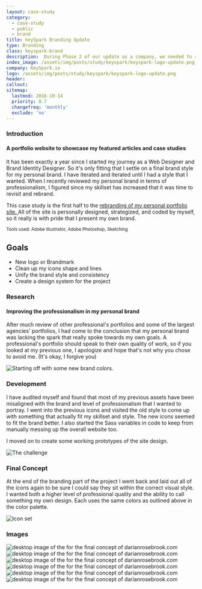 ```yaml
---
layout: case-study
category:
  - case-study
  - public
  - brand
title: keySpark Branding Update
type: Branding
class: keyspark-brand
description:  During Phase 2 of our update as a company, we needed to revisit the KeySpark logo for a revamp, something to use in tandem with our current logo.
index_image: /assets/img/posts/study/keyspark/keyspark-logo-update.png
company: KeySpark.io
logo: /assets/img/posts/study/keyspark/keyspark-logo-update.png
header:
callout:
sitemap:
  lastmod: 2016-10-14
  priority: 0.7
  changefreq: 'monthly'
  exclude: 'no'
---
```

### Introduction

#### A portfolio website to showcase my featured articles and case studies

It has been exactly a year since I started my journey as a Web Designer and Brand Identity Designer. So it's only fitting that I settle on a final brand style for my personal brand. I have iterated and iterated until I had a style that I wanted. When I recently reviewed my personal brand in terms of professionalism, I figured since my skillset has increased that it was time to revisit and rebrand.

This case study is the first half to the [rebranding of my personal portfolio site. ]({{site.baseurl}}/archive/portfolio-website) All of the site is personally designed, strategized, and coded by myself, so it really is with pride that I present my own brand.

<small>Tools used: Adobe Illustrator, Adobe Photoshop, Sketching</small>

## Goals
* New logo or Brandmark
* Clean up my icons shape and lines
* Unify the brand style and consistency
* Create a design system for the project

### Research

#### Improving the professionalism in my personal brand

After much review of other professional's portfolios and some of the largest agencies' portfolios, I had come to the conclusion that my personal brand was lacking the spark that really spoke towards my own goals. A professional's portfolio should speak to their own quality of work, so if you looked at my previous one, I apologize and hope that's not why you chose to avoid me. (It's okay, I forgive you)

![Starting off with some new brand colors.]({{site.baseurl}}/assets/img/posts/study/portfolio-img/brand-colors.gif)

### Development

I have audited myself and found that most of my previous assets have been misaligned with the brand and level of professionalism that I wanted to portray. I went into the previous icons and visited the old style to come up with something that actually fit my skillset and style. The new icons seemed to fit the brand better. I also started the Sass variables in code to keep from manually messing up the overall website too.

I moved on to create some working prototypes of the site design.

![The challenge]({{site.baseurl}}/assets/img/posts/study/portfolio-img/brand-icon-comparison.jpg)

### Final Concept

At the end of the branding part of the project I went back and laid out all of the icons again to be sure I could say they sit within the correct visual style. I wanted both a higher level of professional quality and the ability to call something my own design.
Each uses the same colors as outlined above in the color palette.

![Icon set]({{site.baseurl}}/assets/img/posts/study/portfolio-img/brand-icons.gif)

### Images

<div id="img-quilt">
  <img src="{{site.baseurl}}/assets/img/posts/study/portfolio-img/brand-colors.gif" alt="desktop image of the for the final concept of darianrosebrook.com" />
  <img src="{{site.baseurl}}/assets/img/posts/study/portfolio-img/brand-icons.gif" alt="desktop image of the for the final concept of darianrosebrook.com" />
  <img src="{{site.baseurl}}/assets/img/posts/study/portfolio-img/brand-interaction.gif" alt="desktop image of the for the final concept of darianrosebrook.com" />
  <img src="{{site.baseurl}}/assets/img/posts/study/portfolio-img/brand-gem.png" alt="desktop image of the for the final concept of darianrosebrook.com" />
  <img src="{{site.baseurl}}/assets/img/posts/study/portfolio-img/brand-contact-icons.gif" alt="desktop image of the for the final concept of darianrosebrook.com" />
  <img src="{{site.baseurl}}/assets/img/posts/study/portfolio-img/brand-icon-comparison.jpg" alt="desktop image of the for the final concept of darianrosebrook.com" />
</div>
